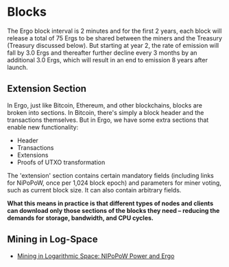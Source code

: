 # Blocks

The Ergo block interval is 2 minutes and for the first 2 years, each block will release a total of 75 Ergs to be shared between the miners and the Treasury (Treasury discussed below). But starting at year 2, the rate of emission will fall by 3.0 Ergs and thereafter further decline every 3 months by an additional 3.0 Ergs, which will result in an end to emission 8 years after launch.

## Extension Section

In Ergo, just like Bitcoin, Ethereum, and other blockchains, blocks are broken into sections. In Bitcoin, there's simply a block header and the transactions themselves. But in Ergo, we have some extra sections that enable new functionality:

* Header
* Transactions
* Extensions
* Proofs of UTXO transformation

The 'extension' section contains certain mandatory fields (including links for NiPoPoW, once per 1,024 block epoch) and parameters for miner voting, such as current block size. It can also contain arbitrary fields.

**What this means in practice is that different types of nodes and clients can download only those sections of the blocks they need – reducing the demands for storage, bandwidth, and CPU cycles.**


## Mining in Log-Space
- [Mining in Logarithmic Space: NIPoPoW Power and Ergo](https://ergoplatform.org/en/blog/2021-07-19-mining-in-logarithmic-space-nipopow-power-and-ergo/)